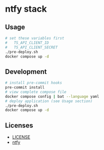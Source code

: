 # ntfy stack

## Usage

```sh
# set these variables first
#   TS_API_CLIENT_ID
#   TS_API_CLIENT_SECRET
./pre-deploy.sh
docker compose up -d
```

## Development

```sh
# install pre-commit hooks
pre-commit install
# view complete compose file
docker compose config | bat --language yaml
# deploy application (see Usage section)
./pre-deploy.sh
docker compose up -d
```

## Licenses

- [LICENSE](LICENSE)
- [ntfy](https://github.com/binwiederhier/ntfy/blob/main/LICENSE)
